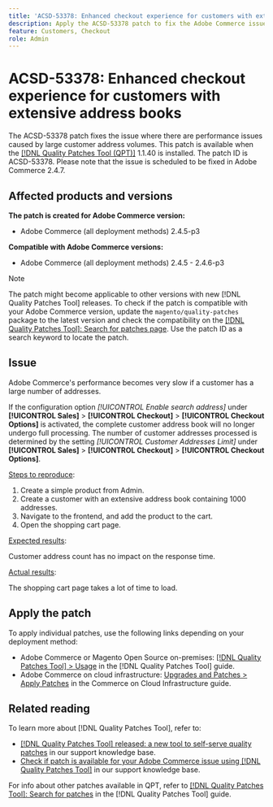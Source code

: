 ```yaml
---
title: 'ACSD-53378: Enhanced checkout experience for customers with extensive address books'
description: Apply the ACSD-53378 patch to fix the Adobe Commerce issue where there are performance issues caused by large customer address volumes.
feature: Customers, Checkout
role: Admin
---
```

# ACSD-53378: Enhanced checkout experience for customers with extensive address books

The ACSD-53378 patch fixes the issue where there are performance issues caused by large customer address volumes. This patch is available when the [[!DNL Quality Patches Tool (QPT)]](/help/announcements/adobe-commerce-announcements/magento-quality-patches-released-new-tool-to-self-serve-quality-patches.md) 1.1.40 is installed. The patch ID is ACSD-53378. Please note that the issue is scheduled to be fixed in Adobe Commerce 2.4.7.

## Affected products and versions

**The patch is created for Adobe Commerce version:**

* Adobe Commerce (all deployment methods) 2.4.5-p3

**Compatible with Adobe Commerce versions:**

* Adobe Commerce (all deployment methods) 2.4.5 - 2.4.6-p3

>[!NOTE]
>
>The patch might become applicable to other versions with new [!DNL Quality Patches Tool] releases. To check if the patch is compatible with your Adobe Commerce version, update the `magento/quality-patches` package to the latest version and check the compatibility on the [[!DNL Quality Patches Tool]: Search for patches page](https://experienceleague.adobe.com/tools/commerce-quality-patches/index.html). Use the patch ID as a search keyword to locate the patch.

## Issue

Adobe Commerce's performance becomes very slow if a customer has a large number of addresses.

If the configuration option *[!UICONTROL Enable search address]* under **[!UICONTROL Sales]** > **[!UICONTROL Checkout]** > **[!UICONTROL Checkout Options]** is activated, the complete customer address book will no longer undergo full processing. The number of customer addresses processed is determined by the setting *[!UICONTROL Customer Addresses Limit]* under  **[!UICONTROL Sales]** > **[!UICONTROL Checkout]** > **[!UICONTROL Checkout Options]**.

<u>Steps to reproduce</u>:

1. Create a simple product from Admin.
1. Create a customer with an extensive address book containing 1000 addresses.
1. Navigate to the frontend, and add the product to the cart.
1. Open the shopping cart page.

<u>Expected results</u>:

Customer address count has no impact on the response time.

<u>Actual results</u>:

The shopping cart page takes a lot of time to load.

## Apply the patch

To apply individual patches, use the following links depending on your deployment method:

* Adobe Commerce or Magento Open Source on-premises: [[!DNL Quality Patches Tool] > Usage](https://experienceleague.adobe.com/docs/commerce-operations/tools/quality-patches-tool/usage.html) in the [!DNL Quality Patches Tool] guide.
* Adobe Commerce on cloud infrastructure: [Upgrades and Patches > Apply Patches](https://experienceleague.adobe.com/docs/commerce-cloud-service/user-guide/develop/upgrade/apply-patches.html) in the Commerce on Cloud Infrastructure guide.

## Related reading

To learn more about [!DNL Quality Patches Tool], refer to:

* [[!DNL Quality Patches Tool] released: a new tool to self-serve quality patches](/help/announcements/adobe-commerce-announcements/magento-quality-patches-released-new-tool-to-self-serve-quality-patches.md) in our support knowledge base.
* [Check if patch is available for your Adobe Commerce issue using [!DNL Quality Patches Tool]](/help/support-tools/patches-available-in-qpt-tool/check-patch-for-magento-issue-with-magento-quality-patches.md) in our support knowledge base.

For info about other patches available in QPT, refer to [[!DNL Quality Patches Tool]: Search for patches](https://experienceleague.adobe.com/tools/commerce-quality-patches/index.html) in the [!DNL Quality Patches Tool] guide.
